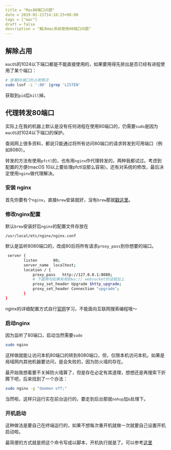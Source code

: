 ```yaml
---
title = "Mac80端口问题"
date = 2019-01-21T14:18:25+08:00
tags = ["mac"]
draft = false
description = "解决mac系统使用80端口问题"
---
```


## 解除占用

`macOS`的1024以下端口都是不能直接使用的，如果要用得先排出是否已经有进程使用了某个端口：

``` sh
# 查看80端口的占用情况
sudo lsof -i ':80' |grep 'LISTEN'
```

获取到`pid`后`kill`掉。

## 代理转发80端口

实际上在我的机器上默认是没有任何进程在使用80端口的，仍需要`sudo`是因为`macOS`对1024以下端口的保护。

查阅网上很多资料，都说只能通过将所有访问80端口的请求转发到可用端口（例如8080）。

转发的方法有使用`pfctl`的，也有用`nginx`作代理转发的，两种我都试过。考虑到配置的方便(macOS 10以上要处理pfctl没那么容易)，还有对系统的修改，最后决定使用`nginx`做代理解决。

### 安装 nginx

首先你要有个`nginx`，直接`brew`安装就好，没有`brew`那就[戳这里](https://brew.sh/index_zh-cn)。

### 修改nginx配置

默认`brew`安装好后`nginx`的配置文件存放在
```
/usr/local/etc/nginx/nginx.conf
```

默认是监听8080端口的，改成80后将所有请求`proxy_pass`到你想要的端口。

``` sh
 server {
        listen       80;
        server_name  localhost;
        location / {
            proxy_pass   http://127.0.0.1:8080;
            # 下面两句如果有用到ws:// websocket的话就加上
            proxy_set_header Upgrade $http_upgrade;
            proxy_set_header Connection "upgrade";
        }
}
```
nginx的详细配置方式自行[官网](https://nginx.org/en/docs/)学习，不能面向互联网搜索编程哦～

### 启动nginx

因为监听了80端口，启动当然需要`sudo`
``` sh
sudo nginx
```
这样做就能让访问本机80端口的转到8080端口，但，仅限本机访问本机，如果是局域网内其他机器要访问，是会失败的，因为防火墙的存在。

最开始我想着要不关掉防火墙算了，但是存在必定有其道理，想想还是再搜索下折腾下吧，后来找到了一个办法：

``` sh
sudo nginx -g "daemon off;"
```

当然啦，这样只运行实在前台运行的，要走到后台那就`nohup`加`&`处理下。

### 开机启动

这种做法是要自己在终端运行的，如果不想每次重开机就做一次就要自己设置开机启动啦。

最简便的方式就是把这个命令写成以脚本，开机执行就是了。可以参考[这里](http://makaiqian.com/setting-boot/)
